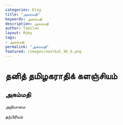 ```yaml
---  
categories: blog  
title: "அகம்மதி"
keywords: அகம்மதி  
description: அகம்மதி
author: Tamilan  
layout: Ruby  
tags:     
- அகம்மதி
permalink: "அகம்மதி"  
featured: /images/noolkal_96_6.png  
--- 
```

# தனித் தமிழகராதிக் களஞ்சியம்
## அகம்மதி

அறியாமை  
  
தற்பிரியம்